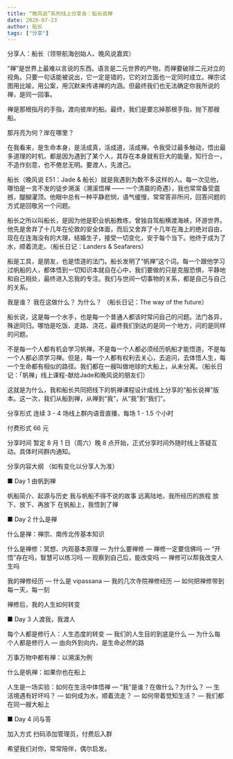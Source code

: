 ```yaml
---
title: “晚风说”系列线上分享会：船长说禅
date: 2020-07-23
author: 船长
tags: ["分享"]
---
```


分享人：船长（领带航海创始人、晚风说嘉宾）

<!--more-->

“禅”是世界上最难以言说的东西。语言是二元世界的产物，而禅要破除二元对立的视角。只要一句话能被说出，它一定是错的，它的对立面也一定同时成立。禅宗试图用比喻，用公案，用沉默来传递禅的内涵。但最终我们也无法确定你我所说的禅，是同一回事。

禅是那根指月的手指，渡向彼岸的船。最终，我们是要忘掉那根手指，抛下那艘船。



那月亮为何？岸在哪里？



在我看来，是生命本身，是活成真，活成道，活成禅。令我受过最多触动，悟出最多道理的时机，都是因为遇到了某个人，其存在本身就有巨大的能量，知行合一，不造作刻意，也不倦怠无明。要渡人，先渡己。



船长（晚风说 E51：Jade & 船长）就是我遇到为数不多这样的人。每一次见他，哪怕是一言不发的徒步溯溪（溯溪悟禅 —— 一个清晨的奇遇），我也常常备受震撼，醍醐灌顶。他眼中总有一种平静悲悯，语气缓慢，常常答非所问，回答问题的方式是回敬另一个问题。



船长之所以叫船长，是因为他是职业帆船教练，曾独自驾船横渡海峡，环游世界。他先是舍弃了十几年在伦敦的安全体面，而后又舍弃了十几年在海上的绝对自由，现在在连海没有的大理，结婚生子，接受一切变化，安于每个当下。他终于成为了水，顺着流走。（船长日记：Landers & Seafarers）



船是工具，是朋友，也是悟道的法门。船长发明了“帆禅”这个词。每一个跟他学习过帆船的人，都体悟到一切知识本就自在心中，我们要做的只是克服恐惧，平静地和自己相处，最终进入忘我的专注。我们与世间一切事物的关系，都是自己与自己的关系。



我是谁？
我在这做什么？
为什么？
（船长日记：The way of the future）



船长说，这是每一个水手，也是每一个普通人都该时常问自己的问题。法门各异，殊途同归。哪怕是吃饭、走路、浇花，最终我们到达的是同一个地方，问的是同样的问题。



不是每一个人都有机会学习帆禅，不是每一个人都必须经历帆船才能悟道，不是每一个人都必须学习禅。但是，每一个人都有权利去关心，去追问，去体悟人生，每一个生命都有相似的路径。我们都在一艘叫做地球的大船上，从未分离。（船长日记：「帆禅」线上课程-献给Jade和晚风说的朋友们）



这就是为什么，我和船长共同把线下的帆禅课程设计成线上分享的“船长说禅”版本。这一次，我们从船到禅，从禅到“我”，从“我”到“我们”。



 分享形式   连续 3 - 4 场线上群内语音直播，每场 1 - 1.5 个小时



 付费形式   66 元



 分享时间   暂定 8 月 1 日（周六）晚 8 点开始，正式分享时间外随时线上答疑互动。具体时间群内通知。



 分享内容大纲 （如有变化以分享人为准）



■ Day 1  由帆到禅



帆船简介、起源与历史
我与帆船不得不说的故事
远离陆地，我所经历的旅程
放下、放下、再放下
在帆船上，我悟到了禅





■ Day 2  什么是禅



什么是禅：禅宗、南传北传基本知识

什么是禅修：冥想、内观基本原理
— 为什么要禅修
— 禅修一定要信佛吗
— “开悟”存在吗，智慧可以练习吗
— 观察到自己后，能改变吗
— 禅修可以帮我改变人生吗

我的禅修经历
— 什么是 vipassana 
— 我的几次寺院禅修经历
— 如何把禅修带到每一天，每一刻

禅修后，我的人生如何转变





■ Day 3  人渡我，我渡人



每个人都是修行人：人生态度的转变
— 我们的人生目的到底是什么
— 为什么每个人都是修行人
— 由向外到向内，是生命必然的路

万事万物中都有禅：以溯溪为例

什么是帆禅：如果你也在船上

人生是一场实验：如何在生活中体悟禅
— “我”是谁？在做什么？为什么？
— 生活境遇有好坏吗？
— 如何成为水，顺着流走？
— 如何带着觉知生活？
— 我们都在同一艘大船上





■ Day 4   问与答



 加入方式   扫码添加管理员，付费后入群




希望我们对你，常常陪伴，偶尔启发。